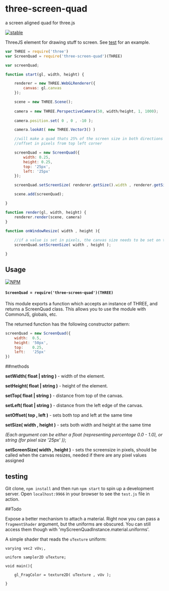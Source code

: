 # three-screen-quad
a screen aligned quad for three.js



[![stable](http://badges.github.io/stability-badges/dist/stable.svg)](http://github.com/badges/stability-badges)

ThreeJS element for drawing stuff to screen. See [test](#testing) for an example.

```js
var THREE = require('three')
var ScreenQuad = require('three-screen-quad')(THREE)

var screenQuad;

function start(gl, width, height) {

    renderer = new THREE.WebGLRenderer({
        canvas: gl.canvas
    });

    scene = new THREE.Scene();
    
    camera = new THREE.PerspectiveCamera(50, width/height, 1, 1000);
    
    camera.position.set( 0 , 0 , -10 );

    camera.lookAt( new THREE.Vector3() )

    //will make a quad thats 25% of the screen size in both directions
    //offset in pixels from top left corner 

    screenQuad = new ScreenQuad({
    	width: 0.25,
    	height: 0.25,
    	top: '25px',
    	left: '25px'
    });

    screenQuad.setScreenSize( renderer.getSize().width , renderer.getSize().height );

    scene.add(screenQuad);

}

function render(gl, width, height) {
    renderer.render(scene, camera)
}

function onWindowResize( width , height ){
	
	//if a value is set in pixels, the canvas size needs to be set on the element
	screenQuad.setScreenSize( width , height );

}
```

## Usage
[![NPM](https://nodei.co/npm/three-screen-quad.png)](https://npmjs.org/package/three-screen-quad)

#### `ScreenQuad = require('three-screen-quad')(THREE)`

This module exports a function which accepts an instance of THREE, and returns a ScreenQuad class. This allows you to use the module with CommonJS, globals, etc.

The returned function has the following constructor pattern:

```js
screenQuad = new ScreenQuad({
	width: 	0.5, 
	height: '50px',
	top:    0.25, 
	left:   '25px'
})
```

##methods

**setWidth( float | string )** - width of the element. 

**setHeight( float | string )** - height of the element. 

**setTop( float | string )** - distance from top of the canvas. 

**setLeft( float | string )** - distance from the left edge of the canvas. 

**setOffset( top , left )** - sets both top and left at the same time

**setSize( width , height )** - sets both width and height at the same time

_(Each argument can be either a float (representing percentage 0.0 - 1.0), or string (for pixel size '25px' ))_;

**setScreenSize( width , height )** - sets the screensize in pixels, should be called when the canvas resizes, needed if there are any pixel values assigned

## testing

Git clone, `npm install` and then run `npm start` to spin up a development server. Open `localhost:9966` in your browser to see the `test.js` file in action.

##Todo

Expose a better mechanism to attach a material. Right now you can pass a `fragmentShader` argument, but the uniforms are obscured. You can still access them though with 'myScreenQuadInstance.material.uniforms'.

A simple shader that reads the `uTexture` uniform:

```
varying vec2 vUv;,

uniform sampler2D uTexture;

void main(){

	gl_FragColor = texture2D( uTexture , vUv );

}
```
